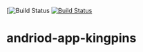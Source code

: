 [![Build Status](https://img.shields.io/codecov/c/github/katlehojnr3520/Vitamin-Cpp%20/%20KINGPINS)
[![Build Status](https://travis-ci.com/Vitamin-Cpp/KINGPINS.svg?branch=master)](https://travis-ci.com/Vitamin-Cpp/KINGPINS)
# andriod-app-kingpins
